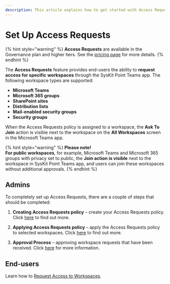 ```yaml
---
description: This article explains how to get started with Access Requests in SysKit Point. 
---
```


# Set Up Access Requests

{% hint style="warning" %} 
**Access Requests** are available in the Governance plan and higher tiers. See the [pricing page](https://www.syskit.com/products/point/pricing/) for more details.
{% endhint %}

The **Access Requests** feature provides end-users the ability to **request access for specific workspaces** through the SysKit Point Teams app.
The following workspace types are supported:
* **Microsoft Teams**
* **Microsoft 365 groups**
* **SharePoint sites**
* **Distribution lists**
* **Mail-enabled security groups**
* **Security groups**

When the Access Requests policy is assigned to a workspace, the **Ask To Join** action is visible next to the workspace on the **All Workspaces** screen in the Microsoft Teams app.  

{% hint style="warning" %}
**Please note!**  
**For public workspaces**, for example, Microsoft Teams and Microsoft 365 groups with privacy set to public, the **Join action is visible** next to the workspace in SysKit Point Teams app, and users can join these workspaces without additional approvals.
{% endhint %}

## Admins 

To completely set up Access Requests, there are a couple of steps that should be completed: 

1) **Creating Access Requests policy** – create your Access Requests policy. Click [here](create-access-requests-policy.md) to find out more.

2) **Applying Access Requests policy** –  apply the Access Requests policy to selected workspaces. Click [here](apply-access-requests-policy.md) to find out more.

3) **Approval Process** – approving workspace requests that have been received. Click [here](approval-process.md) for more information.

## End-users 

Learn how to [Request Access to Workspaces](../../point-collaborators/request-workspace-access.md).
